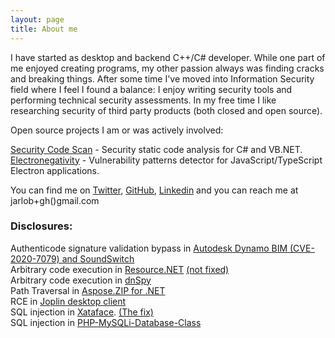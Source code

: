```yaml
---
layout: page
title: About me 
---
```


I have started as desktop and backend C++/C# developer. While one part of me enjoyed creating programs, my other passion always was finding cracks and breaking things. After some time I've moved into Information Security field where I feel I found a balance: I enjoy writing security tools and performing technical security assessments. In my free time I like researching security of third party products (both closed and open source).  

Open source projects I am or was actively involved:  

[Security Code Scan](https://security-code-scan.github.io/) - Security static code analysis for C# and VB.NET.  
[Electronegativity](https://github.com/doyensec/electronegativity) - Vulnerability patterns detector for JavaScript/TypeScript Electron applications.  

You can find me on [Twitter](https://twitter.com/yarlob), [GitHub](https://github.com/JarLob), [Linkedin](https://www.linkedin.com/in/yarlob/) and you can reach me at jarlob+gh()gmail.com

### Disclosures:
Authenticode signature validation bypass in [Autodesk Dynamo BIM (CVE-2020-7079) and SoundSwitch](/en/blog/Authenticode-verification-vulnerability-pattern-CreateFromSignedFile)  
Arbitrary code execution in [Resource.NET](https://fishcodelib.com/Resource.htm) [(not fixed)](/en/blog/dnspy-deserialization-vulnerability)  
Arbitrary code execution in [dnSpy](/en/blog/dnspy-deserialization-vulnerability)  
Path Traversal in [Aspose.ZIP for .NET](https://docs.aspose.com/display/zipnet/Aspose.ZIP+for+.NET+19.1+Release+Notes)  
RCE in [Joplin desktop client](https://github.com/laurent22/joplin/releases/tag/v1.0.109)  
SQL injection in [Xataface](https://github.com/shannah/xataface/releases/tag/2.2.3). [(The fix)](https://github.com/shannah/xataface/commit/eb4265e7188b715cc6c886f19f4332fd4b4346ca)  
SQL injection in [PHP-MySQLi-Database-Class](https://github.com/ThingEngineer/PHP-MySQLi-Database-Class/issues/823)  
